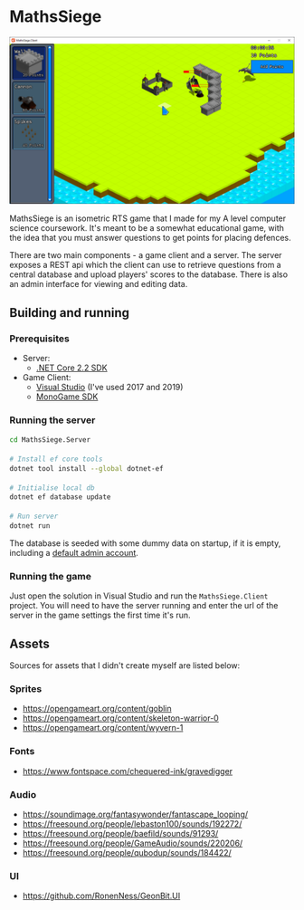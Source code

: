 # MathsSiege

![Screenshot](Screenshots/screenshot.png "Screenshot")

MathsSiege is an isometric RTS game that I made for my A level computer science
coursework. It's meant to be a somewhat educational game, with the idea that
you must answer questions to get points for placing defences.

There are two main components - a game client and a server. The server exposes
a REST api which the client can use to retrieve questions from a central database
and upload players' scores to the database. There is also an admin interface for
viewing and editing data.

## Building and running

### Prerequisites

- Server:
    - [.NET Core 2.2 SDK](https://dotnet.microsoft.com/download)
- Game Client:
    - [Visual Studio](https://visualstudio.microsoft.com/) (I've used 2017 and 2019)
    - [MonoGame SDK](http://monogame.net/downloads/)

### Running the server

```bash
cd MathsSiege.Server

# Install ef core tools
dotnet tool install --global dotnet-ef

# Initialise local db
dotnet ef database update

# Run server
dotnet run
```

The database is seeded with some dummy data on startup, if it is empty,
including a [default admin account](MathsSiege.Server/Data/DbSeeder.cs#L66).

### Running the game

Just open the solution in Visual Studio and run the `MathsSiege.Client` project.
You will need to have the server running and enter the url of the server in the
game settings the first time it's run.

## Assets

Sources for assets that I didn't create myself are listed below:

### Sprites

- https://opengameart.org/content/goblin
- https://opengameart.org/content/skeleton-warrior-0
- https://opengameart.org/content/wyvern-1

### Fonts

- https://www.fontspace.com/chequered-ink/gravedigger

### Audio

- https://soundimage.org/fantasywonder/fantascape_looping/
- https://freesound.org/people/lebaston100/sounds/192272/
- https://freesound.org/people/baefild/sounds/91293/
- https://freesound.org/people/GameAudio/sounds/220206/
- https://freesound.org/people/qubodup/sounds/184422/

### UI

- https://github.com/RonenNess/GeonBit.UI
